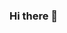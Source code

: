 ### Hi there 👋

<!--
**phucvjp/phucvjp** is a ✨ _special_ ✨ repository because its `README.md` (this file) appears on your GitHub profile.

Here are some ideas to get you started:

- 🔭 I’m currently working on ...
- 🌱 I’m currently learning ...
- 👯 I’m looking to collaborate on ...
- 🤔 I’m looking for help with ...
- 💬 Ask me about ...
- 📫 How to reach me: phucvxse180225@fpt.edu.vn
- 😄 Pronouns: ...
- ⚡ Fun fact: ...
-->
